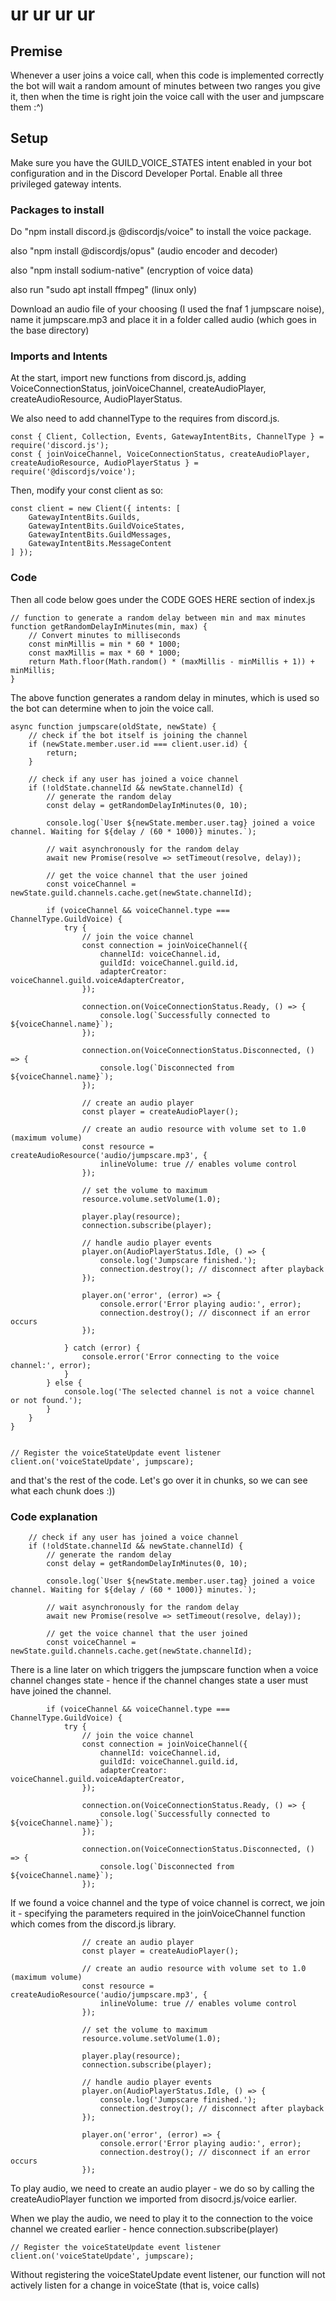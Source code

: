 # ur ur ur ur
## Premise
Whenever a user joins a voice call, when this code is implemented correctly the bot will wait a random amount of minutes
between two ranges you give it, then when the time is right join the voice call with the user and jumpscare them :^)

## Setup
Make sure you have the GUILD_VOICE_STATES intent enabled in your bot configuration and in the Discord Developer Portal.
Enable all three privileged gateway intents.

### Packages to install
Do "npm install discord.js @discordjs/voice" to install the voice package.

also "npm install @discordjs/opus" (audio encoder and decoder)

also "npm install sodium-native" (encryption of voice data)

also run "sudo apt install ffmpeg" (linux only)

Download an audio file of your choosing (I used the fnaf 1 jumpscare noise), name it jumpscare.mp3 and place it in a folder
called audio (which goes in the base directory)

### Imports and Intents
At the start, import new functions from discord.js, adding VoiceConnectionStatus, joinVoiceChannel, createAudioPlayer, createAudioResource, AudioPlayerStatus.

We also need to add channelType to the requires from discord.js.

```
const { Client, Collection, Events, GatewayIntentBits, ChannelType } = require('discord.js');
const { joinVoiceChannel, VoiceConnectionStatus, createAudioPlayer, createAudioResource, AudioPlayerStatus } = require('@discordjs/voice');
```
Then, modify your const client as so:

```
const client = new Client({ intents: [
	GatewayIntentBits.Guilds,
	GatewayIntentBits.GuildVoiceStates,
	GatewayIntentBits.GuildMessages,
	GatewayIntentBits.MessageContent
] });
```
### Code
Then all code below goes under the CODE GOES HERE section of index.js
```
// function to generate a random delay between min and max minutes
function getRandomDelayInMinutes(min, max) {
    // Convert minutes to milliseconds
    const minMillis = min * 60 * 1000;
    const maxMillis = max * 60 * 1000;
    return Math.floor(Math.random() * (maxMillis - minMillis + 1)) + minMillis;
}
```
The above function generates a random delay in minutes, which is used so the bot can determine
when to join the voice call.
```
async function jumpscare(oldState, newState) {
    // check if the bot itself is joining the channel
    if (newState.member.user.id === client.user.id) {
        return; 
    }

    // check if any user has joined a voice channel
    if (!oldState.channelId && newState.channelId) {
        // generate the random delay
        const delay = getRandomDelayInMinutes(0, 10);

        console.log(`User ${newState.member.user.tag} joined a voice channel. Waiting for ${delay / (60 * 1000)} minutes.`);

        // wait asynchronously for the random delay
        await new Promise(resolve => setTimeout(resolve, delay));

        // get the voice channel that the user joined
        const voiceChannel = newState.guild.channels.cache.get(newState.channelId);
 
        if (voiceChannel && voiceChannel.type === ChannelType.GuildVoice) {
            try {
                // join the voice channel
                const connection = joinVoiceChannel({
                    channelId: voiceChannel.id,
                    guildId: voiceChannel.guild.id,
                    adapterCreator: voiceChannel.guild.voiceAdapterCreator,
                });

                connection.on(VoiceConnectionStatus.Ready, () => {
                    console.log(`Successfully connected to ${voiceChannel.name}`);
                });

                connection.on(VoiceConnectionStatus.Disconnected, () => {
                    console.log(`Disconnected from ${voiceChannel.name}`);
                });

                // create an audio player
                const player = createAudioPlayer();
                
                // create an audio resource with volume set to 1.0 (maximum volume)
                const resource = createAudioResource('audio/jumpscare.mp3', {
                    inlineVolume: true // enables volume control
                });

                // set the volume to maximum
                resource.volume.setVolume(1.0);

                player.play(resource);
                connection.subscribe(player);

                // handle audio player events
                player.on(AudioPlayerStatus.Idle, () => {
                    console.log('Jumpscare finished.');
                    connection.destroy(); // disconnect after playback
                });

                player.on('error', (error) => {
                    console.error('Error playing audio:', error);
                    connection.destroy(); // disconnect if an error occurs
                });

            } catch (error) {
                console.error('Error connecting to the voice channel:', error);
            }
        } else {
            console.log('The selected channel is not a voice channel or not found.');
        }
    }
}


// Register the voiceStateUpdate event listener
client.on('voiceStateUpdate', jumpscare);
```
and that's the rest of the code. Let's go over it in chunks, so we can see what each chunk does :))

### Code explanation
```
    // check if any user has joined a voice channel
    if (!oldState.channelId && newState.channelId) {
        // generate the random delay
        const delay = getRandomDelayInMinutes(0, 10);

        console.log(`User ${newState.member.user.tag} joined a voice channel. Waiting for ${delay / (60 * 1000)} minutes.`);

        // wait asynchronously for the random delay
        await new Promise(resolve => setTimeout(resolve, delay));

        // get the voice channel that the user joined
        const voiceChannel = newState.guild.channels.cache.get(newState.channelId);
```
There is a line later on which triggers the jumpscare function when a voice channel changes state - hence if the channel changes state a user must have joined the channel. 

```
        if (voiceChannel && voiceChannel.type === ChannelType.GuildVoice) {
            try {
                // join the voice channel
                const connection = joinVoiceChannel({
                    channelId: voiceChannel.id,
                    guildId: voiceChannel.guild.id,
                    adapterCreator: voiceChannel.guild.voiceAdapterCreator,
                });

                connection.on(VoiceConnectionStatus.Ready, () => {
                    console.log(`Successfully connected to ${voiceChannel.name}`);
                });

                connection.on(VoiceConnectionStatus.Disconnected, () => {
                    console.log(`Disconnected from ${voiceChannel.name}`);
                });

```
If we found a voice channel and the type of voice channel is correct, we join it - specifying the parameters required in the joinVoiceChannel function which comes from the discord.js library.

```
                // create an audio player
                const player = createAudioPlayer();
                
                // create an audio resource with volume set to 1.0 (maximum volume)
                const resource = createAudioResource('audio/jumpscare.mp3', {
                    inlineVolume: true // enables volume control
                });

                // set the volume to maximum
                resource.volume.setVolume(1.0);

                player.play(resource);
                connection.subscribe(player);

                // handle audio player events
                player.on(AudioPlayerStatus.Idle, () => {
                    console.log('Jumpscare finished.');
                    connection.destroy(); // disconnect after playback
                });

                player.on('error', (error) => {
                    console.error('Error playing audio:', error);
                    connection.destroy(); // disconnect if an error occurs
                });

```
To play audio, we need to create an audio player - we do so by calling the createAudioPlayer function we imported from disocrd.js/voice earlier.

When we play the audio, we need to play it to the connection to the voice channel we created earlier - hence connection.subscribe(player)

```
// Register the voiceStateUpdate event listener
client.on('voiceStateUpdate', jumpscare);
```

Without registering the voiceStateUpdate event listener, our function will not actively listen for a change in voiceState (that is, voice calls)
